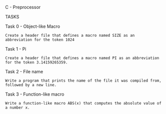 C - Preprocessor

TASKS

Task 0 - Object-like Macro

	Create a header file that defines a macro named SIZE as an abbreviation for the token 1024

Task 1 - Pi

	Create a header file that defines a macro named PI as an abbreviation for the token 3.14159265359.

Task 2 - File name

	Write a program that prints the name of the file it was compiled from, followed by a new line.

Task 3 - Function-like macro

	Write a function-like macro ABS(x) that computes the absolute value of a number x.
